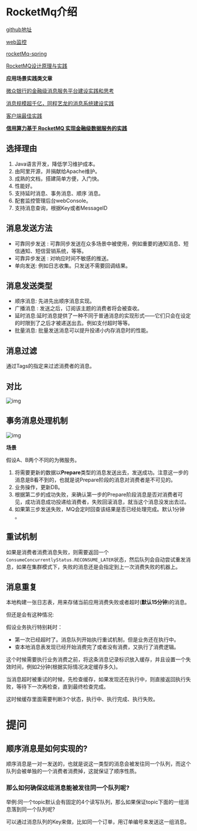 # RocketMq介绍

[github地址](https://github.com/apache/rocketmq)

[web监控](https://github.com/apache/rocketmq-externals/tree/master/rocketmq-console)

[rocketMq-spring](https://github.com/apache/rocketmq-spring/blob/master/README_zh_CN.md)

[RocketMQ设计原理与实践](https://blog.csdn.net/u011923482/article/details/90703868)



**应用场景实践类文章**

[微众银行的金融级消息服务平台建设实践和思考](https://mp.weixin.qq.com/s?__biz=MzU4NzU0MDIzOQ==&mid=2247485166&idx=2&sn=2b18fb22d69ecb50e5daf550ad076b3b&chksm=fdeb348eca9cbd9814f82b3cdd8d6b4dff682d1b7a29d0515f08a70997e1f9e6bfaf37413ca5&scene=21#wechat_redirect)

[消息规模超千亿，同程艺龙的消息系统建设实践](https://mp.weixin.qq.com/s?__biz=MzU4NzU0MDIzOQ==&mid=2247485392&idx=4&sn=e03c4c7b6d8bb9bbced7fc79615bb5a7&chksm=fdeb35b0ca9cbca6a4bd49ded82c2c4186fbc957a17fb86c80aa4a39180fcf4fc0bed69f84e7&scene=21#wechat_redirect)

[客户端最佳实践](https://yq.aliyun.com/articles/66128?spm=5176.100239.blogcont66110.24.zBiqLM&accounttraceid=6b8b1378-1468-4c77-bd1e-867de6392a59)

[**信用算力基于 RocketMQ 实现金融级数据服务的实践**](https://yq.aliyun.com/articles/695671?spm=a2c4e.11163080.searchblog.77.57912ec1x4h9w3)



## 选择理由

1. Java语言开发，降低学习维护成本。
2. 由阿里开源，并捐献给Apache维护。
3. 成熟的文档，搭建简单方便，入门快。
4. 性能好。
5. 支持延时消息、事务消息、顺序 消息。
6. 配套监控管理后台webConsole。
7. 支持消息查询，根据Key或者MessageID

## 消息发送方法

- 可靠同步发送 : 可靠同步发送在众多场景中被使用，例如重要的通知消息、短信通知、短信营销系统，等等。
- 可靠异步发送 : 对响应时间不敏感的推送。
- 单向发送:  例如日志收集。只发送不需要回调结果。

## 消息发送类型

- 顺序消息: 先进先出顺序消息实现。
- 广播消息 : 发送之后，订阅该主题的消费者将会被查收。
- 延时消息:延时消息提供了一种不同于普通消息的实现形式——它们只会在设定的时限到了之后才被递送出去。例如支付超时等等。
- 批量消息: 批量发送消息可以提升投递小内存消息时的性能。

## 消息过滤

通过Tags的指定来过滤消费者的消息。



## 对比

![img](http://www.uml.org.cn/zjjs/images/2019052931.png)

## 事务消息处理机制

![img](https://images2018.cnblogs.com/blog/270324/201808/270324-20180830192621800-1829166150.jpg)

**场景**

假设A、B两个不同的为微服务。

1. 将需要更新的数据以**Prepare**类型的消息发送出去，发送成功。注意这一步的消息是B看不到的，也就是说Prepare阶段的消息对消费者是不可见的。
2. 业务操作，更新DB。
3. 根据第二步的成功失败，来确认第一步的Prepare阶段消息是否对消费者可见，成功消息成功投递给消费者，失败回滚消息，就当这个消息没发出去过。
4. 如果第三步发送失败，MQ会定时回查该结果是否已经处理完成。默认1分钟 。



## 重试机制

如果是消费者消费消息失败，则需要返回一个`ConsumeConcurrentlyStatus.RECONSUME_LATER`状态，然后队列会自动尝试重发消息，如果在集群模式下，失败的消息还是会指定到上一次消费失败的机器上。

## 消息重复

本地构建一张日志表，用来存储当前应用消费失败或者超时(**默认15分钟**)的消息。

但还是会有这种情况:

假设业务执行特别耗时：

- 第一次已经超时了。消息队列开始执行重试机制，但是业务还在执行中。
- 查本地消息表发现已经开始消费完了或者没有消费，又执行了消费逻辑。

这个时候需要执行业务消费之前，将这条消息记录标识放入缓存，并且设置一个失效时间，例如2分钟(根据实际情况决定缓存多久)。

当消息超时被重试的时候，先检查缓存，如果发现还在执行中，则直接返回执行失败，等待下一次再检查，直到最终检查完成。

这时候缓存里面需要判断3个状态，执行中、执行完成、执行失败。

# 提问

## 顺序消息是如何实现的?

​	顺序消息是一对一发送的，也就是说这一类型的消息会被发往同一个队列，而这个队列会被单独的一个消费者消费掉，这就保证了顺序性质。

### 那么如何确保这组消息能被发往同一个队列呢?

举例:同一个topic默认会有固定的4个读写队列，那么如果保证topic下面的一组消息落到同一个队列呢?

可以通过消息队列的Key来做，比如同一个订单，用订单编号来发送这一组消息。

